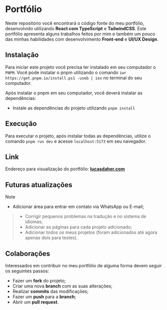 # Portfólio
Neste repositório você encontrará o código fonte do meu portfólio, desenvolvido utilizando **React com TypeScript** e **TailwindCSS**. Este portfólio apresenta alguns trabalhos feitos por mim e também um pouco das minhas habilidades com desenvolvimento **Front-end** e **UI/UX Design**.

## Instalação
Para iniciar este projeto você precisa ter instalado em seu computador o `PNPM`. 
Você pode instalar o pnpm utilizando o comando `iwr https://get.pnpm.io/install.ps1 -useb | iex` no terminal do seu computador.
 
Após instalar o pnpm em seu computador, você deverá instalar as dependências:
- Instale as dependências do projeto utilizando `pnpm install`

## Execução
Para executar o projeto, após instalar todas as dependências, utilize o comando `pnpm run dev` e acesse `localhost:5173` em seu navegador.

## Link
Endereço para visualização do portfólio: **[lucasdaher.com](https://lucasdaher.com)**

## Futuras atualizações
> [!NOTE]
> - Adicionar área para entrar em contato via WhatsApp ou E-mail;

> - Corrigir pequenos problemas na tradução e no sistema de idiomas;
> - Adicionar as páginas para cada projeto adicionado;
> - Adicionar todos os meus projetos (foram adicionados até agora apenas dois para testes).

## Colaborações
Interessados em contribuir no meu portfólio de alguma forma devem seguir os seguintes passos:

- Fazer um **fork** do projeto;
- Criar uma nova **branch** com as suas alterações;
- Realizar **commits** das modificações;
- Fazer um **push** para a **branch**;
- Abrir um **pull request**.